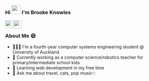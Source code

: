### Hi <img src="https://github.com/TheDudeThatCode/TheDudeThatCode/blob/master/Assets/Hi.gif" width="29px"> I'm Brooke Knowles

<a href="https://www.linkedin.com/in/brooke-knowles/">
  <img align="left" width="24px" src="https://cdn.jsdelivr.net/npm/simple-icons@v3/icons/linkedin.svg"  />
</a>
<a href="mailto:brookeknowles7@gmail.com">
  <img align="left" width="26px" src="https://cdn.jsdelivr.net/npm/simple-icons@v3/icons/gmail.svg" />
</a>

<br />

### About Me 😄
- 👩🏻‍🎓 I'm a fourth-year computer systems engineering student @ University of Auckland
- 💼 Currently working as a computer science/robotics teacher for primary/intermediate school kids
- 🌱 Learning web development in my free time
- 💬 Ask me about travel, cats, pop music✨
